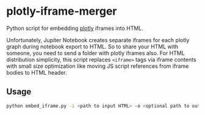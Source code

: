 # plotly-iframe-merger

Python script for embedding [plotly](https://plotly.com/python/ipython-notebook-tutorial/) iframes into HTML.

Unfortunately, Jupiter Notebook creates separate iframes for each plotly graph during notebook export to HTML. So to share your HTML with someone, you need to send a folder with plotly iframes also.
For HTML distribution simplicity, this script replaces `<iframe>` tags via iframe contents with small size optimization like moving JS script references from iframe bodies to HTML header.

## Usage

```sh
python embed_iframe.py -i <path to input HTML> -o <optional path to output HTML>
```
